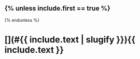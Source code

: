 {% unless include.first == true %}
----
{% endunless %}

# [<i class="fas fa-link"></i>](#{{ include.text | slugify }}){{ include.text }}
